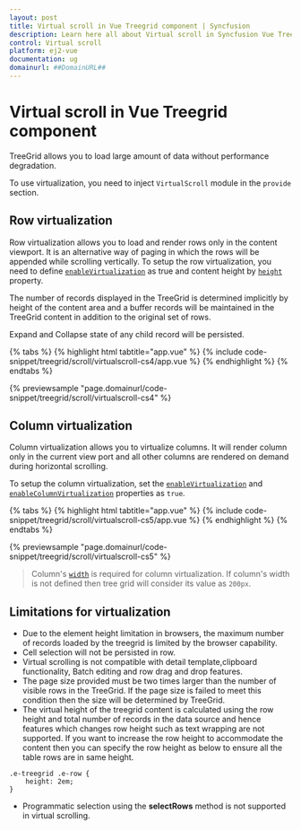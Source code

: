 ```yaml
---
layout: post
title: Virtual scroll in Vue Treegrid component | Syncfusion
description: Learn here all about Virtual scroll in Syncfusion Vue Treegrid component of Syncfusion Essential JS 2 and more.
control: Virtual scroll 
platform: ej2-vue
documentation: ug
domainurl: ##DomainURL##
---
```


# Virtual scroll in Vue Treegrid component

TreeGrid allows you to load large amount of data without performance degradation.

To use virtualization, you need to inject `VirtualScroll` module in the `provide` section.

## Row virtualization

Row virtualization allows you to load and render rows only in the content viewport. It is an alternative way of paging in which the rows will be appended while scrolling vertically. To setup the row virtualization, you need to define [`enableVirtualization`](https://ej2.syncfusion.com/vue/documentation/api/treegrid/#enablevirtualization) as true and content height by [`height`](https://ej2.syncfusion.com/vue/documentation/api/treegrid/#height) property.

The number of records displayed in the TreeGrid is determined implicitly by height of the content area and a buffer records will be maintained in the TreeGrid content in addition to the original set of rows.

Expand and Collapse state of any child record will be persisted.

{% tabs %}
{% highlight html tabtitle="app.vue" %}
{% include code-snippet/treegrid/scroll/virtualscroll-cs4/app.vue %}
{% endhighlight %}
{% endtabs %}
        
{% previewsample "page.domainurl/code-snippet/treegrid/scroll/virtualscroll-cs4" %}

## Column virtualization

Column virtualization allows you to virtualize columns. It will render column only in the current view port and all other columns are rendered on demand during horizontal scrolling.

To setup the column virtualization, set the
[`enableVirtualization`](https://ej2.syncfusion.com/vue/documentation/api/treegrid/#enablevirtualization) and
[`enableColumnVirtualization`](https://ej2.syncfusion.com/vue/documentation/api/treegrid/#enablecolumnvirtualization) properties as `true`.

{% tabs %}
{% highlight html tabtitle="app.vue" %}
{% include code-snippet/treegrid/scroll/virtualscroll-cs5/app.vue %}
{% endhighlight %}
{% endtabs %}
        
{% previewsample "page.domainurl/code-snippet/treegrid/scroll/virtualscroll-cs5" %}

> Column's [`width`](https://ej2.syncfusion.com/vue/documentation/api/treegrid/column/#width) is required for column virtualization.
If column's width is not defined then tree grid will consider its value as `200px`.

## Limitations for virtualization

* Due to the element height limitation in browsers, the maximum number of records loaded by the treegrid is limited by the browser capability.
* Cell selection will not be persisted in row.
* Virtual scrolling is not compatible with detail template,clipboard functionality, Batch editing and row drag and drop features.
* The page size provided must be two times larger than the number of visible rows in the TreeGrid. If the page size is failed to meet this condition then the size will be determined by TreeGrid.
* The virtual height of the treegrid content is calculated using the row height and total number of records in the data source and hence features which changes row height such as text wrapping are not supported. If you want to increase the row height to accommodate the content then you can specify the row height as below to ensure all the table rows are in same height.

```
.e-treegrid .e-row {
    height: 2em;
}
```

* Programmatic selection using the **selectRows** method is not supported in virtual scrolling.
